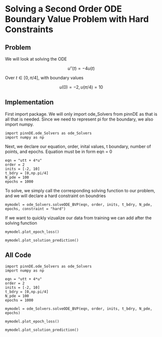 # Solving a Second Order ODE Boundary Value Problem with Hard Constraints

## Problem
We will look at solving the ODE

$$u''(t) = -4u(t)$$

Over $t\in[0,\pi/4]$, with boundary values

$$u(0) = -2, u(\pi/4) = 10$$

## Implementation

First import package. We will only import ode_Solvers from pinnDE as that is all that is needed. Since we need to represent
pi for the boundary, we also import numpy.

    import pinnDE.ode_Solvers as ode_Solvers
    import numpy as np

Next, we declare our equation, order, inital values, t boundary, number of points, and epochs. Equation must be in form eqn = 0

    eqn = "utt + 4*u"
    order = 2
    inits = [-2, 10]
    t_bdry = [0,np.pi/4]
    N_pde = 100
    epochs = 1000

To solve, we simply call the corresponding solving function to our problem, and we will declare a hard constraint on boundries

    mymodel = ode_Solvers.solveODE_BVP(eqn, order, inits, t_bdry, N_pde, epochs, constraint = "hard")

If we want to quickly vizualize our data from training we can add after the solving function

    mymodel.plot_epoch_loss()

    mymodel.plot_solution_prediction()

## All Code

    import pinnDE.ode_Solvers as ode_Solvers
    import numpy as np

    eqn = "utt + 4*u"
    order = 2
    inits = [-2, 10]
    t_bdry = [0,np.pi/4]
    N_pde = 100
    epochs = 1000

    mymodel = ode_Solvers.solveODE_BVP(eqn, order, inits, t_bdry, N_pde, epochs)

    mymodel.plot_epoch_loss()

    mymodel.plot_solution_prediction()